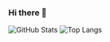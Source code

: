 ### Hi there 👋

<!--
**ipxz-p/ipxz-p** is a ✨ _special_ ✨ repository because its `README.md` (this file) appears on your GitHub profile.

Here are some ideas to get you started:

- 🔭 I’m currently working on ...
- 🌱 I’m currently learning ...
- 👯 I’m looking to collaborate on ...
- 🤔 I’m looking for help with ...
- 💬 Ask me about ...
- 📫 How to reach me: ...
- 😄 Pronouns: ...
- ⚡ Fun fact: ...
-->
![GitHub Stats](https://github-readme-stats.vercel.app/api?username=ipxz-p&theme=radical&show_icons=true&text_color=ffffff)
![Top Langs](https://github-readme-stats.vercel.app/api/top-langs/?username=ipxz-p&theme=radical)
